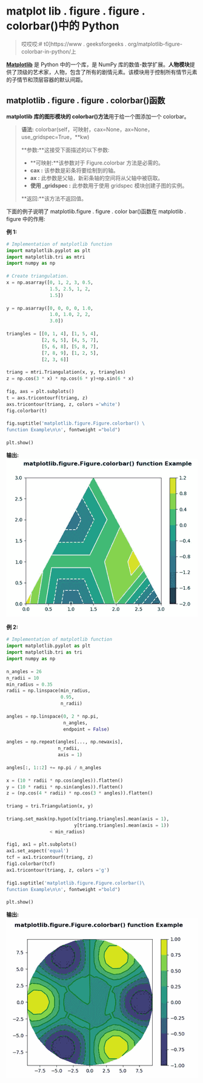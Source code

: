 # matplot lib . figure . figure . colorbar()中的 Python

> 哎哎哎:# t0]https://www . geeksforgeeks . org/matplotlib-figure-colorbar-in-python/上

**[Matplotlib](https://www.geeksforgeeks.org/python-introduction-matplotlib/)** 是 Python 中的一个库，是 NumPy 库的数值-数学扩展。**人物模块**提供了顶级的艺术家，人物，包含了所有的剧情元素。该模块用于控制所有情节元素的子情节和顶层容器的默认间距。

## matplotlib . figure . figure . colorbar()函数

**matplotlib 库的图形模块的 colorbar()方法**用于给一个图添加一个 colorbar。

> **语法:** colorbar(self，可映射，cax=None，ax=None，use_gridspec=True，**kw)
> 
> **参数:**这接受下面描述的以下参数:
> 
> *   **可映射:**该参数对于 Figure.colorbar 方法是必需的。
> *   **cax :** 该参数是彩条将要绘制到的轴。
> *   **ax :** 此参数是父轴，新彩条轴的空间将从父轴中被窃取。
> *   **使用 _gridspec :** 此参数用于使用 gridspec 模块创建子图的实例。
> 
> **返回:**该方法不返回值。

下面的例子说明了 matplotlib.figure . figure . color bar()函数在 matplotlib . figure 中的作用:

**例 1:**

```py
# Implementation of matplotlib function
import matplotlib.pyplot as plt
import matplotlib.tri as mtri
import numpy as np

# Create triangulation.
x = np.asarray([0, 1, 2, 3, 0.5,
                1.5, 2.5, 1, 2, 
                1.5])

y = np.asarray([0, 0, 0, 0, 1.0,
                1.0, 1.0, 2, 2, 
                3.0])

triangles = [[0, 1, 4], [1, 5, 4], 
             [2, 6, 5], [4, 5, 7],
             [5, 6, 8], [5, 8, 7],
             [7, 8, 9], [1, 2, 5], 
             [2, 3, 6]]

triang = mtri.Triangulation(x, y, triangles)
z = np.cos(3 * x) * np.cos(6 * y)+np.sin(6 * x)

fig, axs = plt.subplots()
t = axs.tricontourf(triang, z)
axs.tricontour(triang, z, colors ='white')
fig.colorbar(t)

fig.suptitle('matplotlib.figure.Figure.colorbar() \
function Example\n\n', fontweight ="bold")

plt.show()
```

**输出:**
![](img/59a83967cb2b2ed6787fd404c8d23514.png)

**例 2:**

```py
# Implementation of matplotlib function
import matplotlib.pyplot as plt
import matplotlib.tri as tri
import numpy as np

n_angles = 26
n_radii = 10
min_radius = 0.35
radii = np.linspace(min_radius,
                    0.95,
                    n_radii)

angles = np.linspace(0, 2 * np.pi,
                     n_angles,
                     endpoint = False)

angles = np.repeat(angles[..., np.newaxis], 
                   n_radii,
                   axis = 1)

angles[:, 1::2] += np.pi / n_angles

x = (10 * radii * np.cos(angles)).flatten()
y = (10 * radii * np.sin(angles)).flatten()
z = (np.cos(4 * radii) * np.cos(3 * angles)).flatten()

triang = tri.Triangulation(x, y)

triang.set_mask(np.hypot(x[triang.triangles].mean(axis = 1),
                         y[triang.triangles].mean(axis = 1))
                < min_radius)

fig1, ax1 = plt.subplots()
ax1.set_aspect('equal')
tcf = ax1.tricontourf(triang, z)
fig1.colorbar(tcf)
ax1.tricontour(triang, z, colors ='g')

fig1.suptitle('matplotlib.figure.Figure.colorbar()\
function Example\n\n', fontweight ="bold")

plt.show()
```

**输出:**
![](img/aeee5da19f85bd44e517ce1a8472ac8a.png)